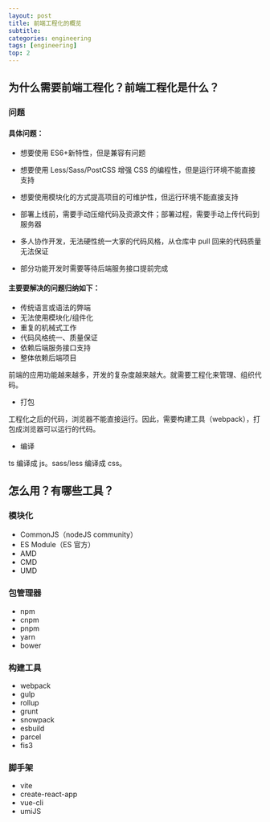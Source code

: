 ```yaml
---
layout: post
title: 前端工程化的概览
subtitle:
categories: engineering
tags: [engineering]
top: 2
---
```


## 为什么需要前端工程化？前端工程化是什么？

### 问题

#### 具体问题：

- 想要使用 ES6+新特性，但是兼容有问题
- 想要使用 Less/Sass/PostCSS 增强 CSS 的编程性，但是运行环境不能直接支持
- 想要使用模块化的方式提高项目的可维护性，但运行环境不能直接支持

- 部署上线前，需要手动压缩代码及资源文件；部署过程，需要手动上传代码到服务器

- 多人协作开发，无法硬性统一大家的代码风格，从仓库中 pull 回来的代码质量无法保证
- 部分功能开发时需要等待后端服务接口提前完成

#### 主要要解决的问题归纳如下：

- 传统语言或语法的弊端
- 无法使用模块化/组件化
- 重复的机械式工作
- 代码风格统一、质量保证
- 依赖后端服务接口支持
- 整体依赖后端项目

前端的应用功能越来越多，开发的复杂度越来越大。就需要工程化来管理、组织代码。

- 打包

工程化之后的代码，浏览器不能直接运行。因此，需要构建工具（webpack），打包成浏览器可以运行的代码。

- 编译

ts 编译成 js。sass/less 编译成 css。

## 怎么用？有哪些工具？

### 模块化

- CommonJS（nodeJS community）
- ES Module（ES 官方）
- AMD
- CMD
- UMD

### 包管理器

- npm
- cnpm
- pnpm
- yarn
- bower

### 构建工具

- webpack
- gulp
- rollup
- grunt
- snowpack
- esbuild
- parcel
- fis3

### 脚手架

- vite
- create-react-app
- vue-cli
- umiJS
